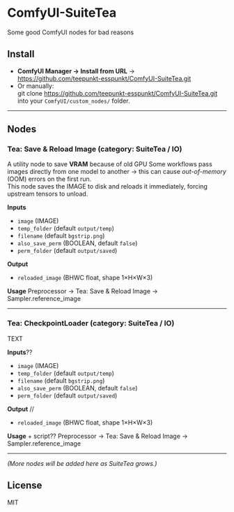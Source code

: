 # ComfyUI-SuiteTea

Some good ComfyUI nodes for bad reasons 

## Install
- **ComfyUI Manager → Install from URL** →  
  https://github.com/teepunkt-esspunkt/ComfyUI-SuiteTea.git
- Or manually:  
  git clone https://github.com/teepunkt-esspunkt/ComfyUI-SuiteTea.git  
  into your `ComfyUI/custom_nodes/` folder.

---

## Nodes

### Tea: Save & Reload Image (category: SuiteTea / IO)

A utility node to save **VRAM** because of old GPU
Some workflows pass images directly from one model to another → this can cause *out-of-memory* (OOM) errors on the first run.  
This node saves the IMAGE to disk and reloads it immediately, forcing upstream tensors to unload.

**Inputs**
- `image` (IMAGE)  
- `temp_folder` (default `output/temp`)  
- `filename` (default `bgstrip.png`)  
- `also_save_perm` (BOOLEAN, default `false`)  
- `perm_folder` (default `output/saved`)  

**Output**
- `reloaded_image` (BHWC float, shape 1×H×W×3)

**Usage**
Preprocessor → Tea: Save & Reload Image → Sampler.reference_image

---

### Tea: CheckpointLoader (category: SuiteTea / IO)

TEXT

**Inputs**??
- `image` (IMAGE)  
- `temp_folder` (default `output/temp`)  
- `filename` (default `bgstrip.png`)  
- `also_save_perm` (BOOLEAN, default `false`)  
- `perm_folder` (default `output/saved`)  

**Output** //
- `reloaded_image` (BHWC float, shape 1×H×W×3)

**Usage** + script??
Preprocessor → Tea: Save & Reload Image → Sampler.reference_image

---

*(More nodes will be added here as SuiteTea grows.)*

## License
MIT
